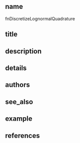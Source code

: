 ## name
fnDiscretizeLognormalQuadrature
## title
## description
## details
## authors
## see_also
## example
## references

